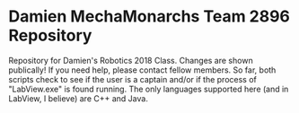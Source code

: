 # Damien MechaMonarchs Team 2896 Repository
Repository for Damien's Robotics 2018 Class. Changes are shown publically! If you need help, please contact fellow members.
So far, both scripts check to see if the user is a captain and/or if the process of "LabView.exe" is found running.
The only languages supported here (and in LabView, I believe) are C++ and Java.
